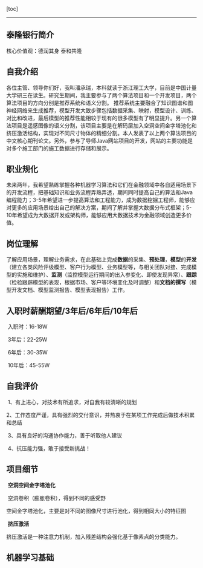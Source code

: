 [toc]

---

## 泰隆银行简介

 核心价值观：德润其身 泰和共隆 





## 自我介绍

​		各位主管、领导你们好，我叫潘承瑞，本科就读于浙江理工大学，目前是中国计量大学研三在读生。研究生期间，我主要参与了两个算法项目和一个开发项目，两个算法项目的方向分别是推荐系统和语义分割。    推荐系统主要融合了知识图谱和图神经网络来生成推荐，模型开发大致步骤包括数据采集、映射，模型设计、训练、对比和改进，最后模型的推荐性能相较于现有的很多模型有了明显提升。另一个算法项目是遥感图像的语义分割，该项目主要是在解码层加入空洞空间金字塔池化和挤压激活结构，实现对不同尺寸物体的精细分割。本人发表了以上两个算法项目的中文核心期刊论文。另外，参与了导师Java网站项目的开发，网站的主要功能是对多个施工部门的施工数据进行存储和展示。



## 职业规化

​		未来两年，我希望熟练掌握各种机器学习算法和它们在金融领域中各自适用场景下的开发流程，把基础知识和业务流程弄熟弄透，期间同时提高自己的算法和Java编程能力；3-5年希望进一步提高算法和工程能力，成为数据挖掘工程师，能够应对更多的应用场景给出自己的解决方案，期间了解并掌握大数据分布式框架；5-10年希望成为大数据开发或架构师，能够应用大数据技术为金融领域创造更多价值。



## 岗位理解

​		了解应用场景，理解业务需求，在此基础上完成**数据**的采集、**预处理**，**模型**的**开发**（建立各类风险评级模型、客户行为模型、业务模型等，与相关团队对接、完成模型的实施和维护）、**监测**（监控模型运行期间的出入参变化、即使发现异常）、**跟踪**（检验跟踪模型的表现，根据市场、客户等环境变化及时调整）和**文档的撰写**（模型开发文档、模型监测报告、模型表现报告）工作。



## 入职时薪酬期望/3年后/6年后/10年后 

​	入职时：16-18W

​	3年后：22-25W

​	6年后：30-35W

​	10年后：45-55W



## 自我评价

​	1、有上进心，对技术有所追求，对自我有较清晰的规划

​	2、工作态度严谨，具有强烈的交付意识，并热衷于在某项工作完成后做技术积累和总结

​	3、具有良好的沟通协作能力，善于听取他人建议

​	4、抗压能力强，敢于接受新挑战！





## 项目细节

​	**空洞空间金字塔池化**

​		空洞卷积（膨胀卷积），得到不同的感受野

​		空间金字塔池化，主要是对不同的图像尺寸进行池化，得到相同大小的特征图

​	**挤压激活**

​		挤压激活是一种注意力机制，加入残差结构会强化基于像素点的分类能力。



## 机器学习基础





